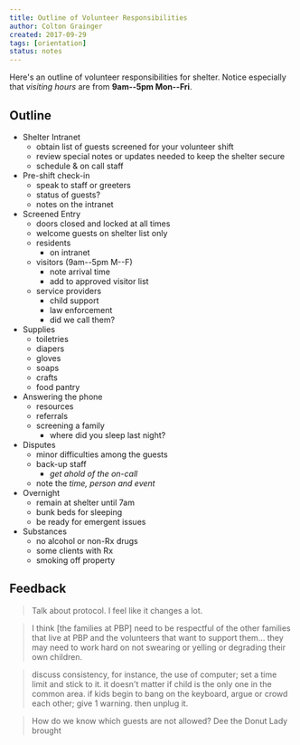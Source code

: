 ```yaml
---
title: Outline of Volunteer Responsibilities
author: Colton Grainger
created: 2017-09-29
tags: [orientation]
status: notes
---
```


Here's an outline of volunteer responsibilities for shelter. Notice especially that *visiting hours* are from __9am--5pm Mon--Fri__. 

## Outline

- Shelter Intranet
	- obtain list of guests screened for your volunteer shift
	- review special notes or updates needed to keep the shelter secure
	- schedule & on call staff
- Pre-shift check-in
	- speak to staff or greeters
	- status of guests?
	- notes on the intranet
- Screened Entry
	- doors closed and locked at all times
	- welcome guests on shelter list only
	- residents
		- on intranet
	- visitors (9am--5pm M--F)
		- note arrival time
		- add to approved visitor list
	- service providers
		- child support
		- law enforcement
		- did we call them?
- Supplies
	- toiletries
	- diapers
	- gloves
	- soaps
	- crafts
	- food pantry
- Answering the phone
	- resources
	- referrals
	- screening a family
		- where did you sleep last night?
- Disputes
	- minor difficulties among the guests
	- back-up staff 
		- *get ahold of the on-call*
	- note the *time, person and event*
- Overnight
	- remain at shelter until 7am
	- bunk beds for sleeping
	- be ready for emergent issues
- Substances
	- no alcohol or non-Rx drugs
	- some clients with Rx
	- smoking off property

## Feedback

> Talk about protocol. I feel like it changes a lot.

> I think [the families at PBP] need to be respectful of the other families that live at PBP and the volunteers that want to support them... they may need to work hard on not swearing or yelling or degrading their own children. 

> discuss consistency, for instance, the use of computer; set a time limit and stick to it. it doesn't matter if child is the only one in the common area. if 
kids begin to bang on the keyboard, argue or crowd each other; give 1 warning. then unplug it.

> How do we know which guests are not allowed? Dee the Donut Lady brought